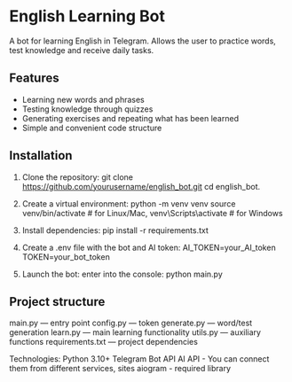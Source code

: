 # English Learning Bot

A bot for learning English in Telegram. Allows the user to practice words, test knowledge and receive daily tasks.

## Features
- Learning new words and phrases
- Testing knowledge through quizzes
- Generating exercises and repeating what has been learned
- Simple and convenient code structure

## Installation

1. Clone the repository:
git clone https://github.com/yourusername/english_bot.git
cd english_bot.

2. Create a virtual environment:
python -m venv venv
source venv/bin/activate  # for Linux/Mac, 
venv\Scripts\activate     # for Windows

3. Install dependencies:
pip install -r requirements.txt

4. Create a .env file with the bot and AI token:
AI_TOKEN=your_AI_token
TOKEN=your_bot_token

5. Launch the bot:
enter into the console: python main.py

## Project structure
main.py — entry point
config.py — token
generate.py — word/test generation
learn.py — main learning functionality
utils.py — auxiliary functions
requirements.txt — project dependencies

Technologies:
Python 3.10+
Telegram Bot API
AI API - You can connect them from different services, sites
aiogram - required library
